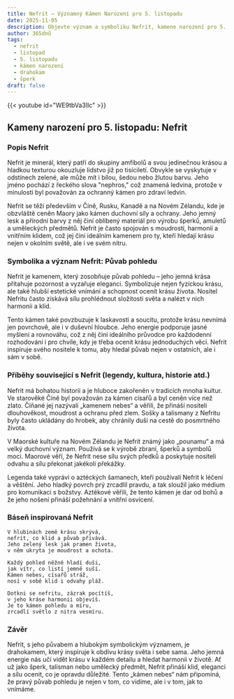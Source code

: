 ```yaml
---
title: Nefrit – Významný Kámen Narození pro 5. listopadu
date: 2025-11-05
description: Objevte význam a symboliku Nefrit, kamene narození pro 5. listopadu, který symbolizuje Půvab pohledu. Přečtěte si legendy a inspirující příběhy.
author: 365dnů
tags:
  - nefrit
  - listopad
  - 5. listopadu
  - kámen narození
  - drahokam
  - šperk
draft: false
---
```


{{< youtube id="WE9tbVa3Ilc" >}}

## Kameny narození pro 5. listopadu: Nefrit

### Popis Nefrit

Nefrit je minerál, který patří do skupiny amfibolů a svou jedinečnou krásou a hladkou texturou okouzluje lidstvo již po tisíciletí. Obvykle se vyskytuje v odstínech zelené, ale může mít i bílou, šedou nebo žlutou barvu. Jeho jméno pochází z řeckého slova "nephros," což znamená ledvina, protože v minulosti byl považován za ochranný kámen pro zdraví ledvin.

Nefrit se těží především v Číně, Rusku, Kanadě a na Novém Zélandu, kde je obzvláště ceněn Maory jako kámen duchovní síly a ochrany. Jeho jemný lesk a přírodní barvy z něj činí oblíbený materiál pro výrobu šperků, amuletů a uměleckých předmětů. Nefrit je často spojován s moudrostí, harmonií a vnitřním klidem, což jej činí ideálním kamenem pro ty, kteří hledají krásu nejen v okolním světě, ale i ve svém nitru.

### Symbolika a význam Nefrit: Půvab pohledu

Nefrit je kamenem, který zosobňuje půvab pohledu – jeho jemná krása přitahuje pozornost a vyzařuje eleganci. Symbolizuje nejen fyzickou krásu, ale také hlubší estetické vnímání a schopnost ocenit krásu života. Nositel Nefritu často získává sílu prohlédnout složitosti světa a nalézt v nich harmonii a klid.

Tento kámen také povzbuzuje k laskavosti a soucitu, protože krásu nevnímá jen povrchově, ale i v duševní hloubce. Jeho energie podporuje jasné myšlení a rovnováhu, což z něj činí ideálního průvodce pro každodenní rozhodování i pro chvíle, kdy je třeba ocenit krásu jednoduchých věcí. Nefrit inspiruje svého nositele k tomu, aby hledal půvab nejen v ostatních, ale i sám v sobě.

### Příběhy související s Nefrit (legendy, kultura, historie atd.)

Nefrit má bohatou historii a je hluboce zakořeněn v tradicích mnoha kultur. Ve starověké Číně byl považován za kámen císařů a byl ceněn více než zlato. Číňané jej nazývali „kamenem nebes“ a věřili, že přináší nositeli dlouhověkost, moudrost a ochranu před zlem. Sošky a talismany z Nefritu byly často ukládány do hrobek, aby chránily duši na cestě do posmrtného života.

V Maorské kultuře na Novém Zélandu je Nefrit známý jako „pounamu“ a má velký duchovní význam. Používá se k výrobě zbraní, šperků a symbolů moci. Maorové věří, že Nefrit nese sílu svých předků a poskytuje nositeli odvahu a sílu překonat jakékoli překážky.

Legenda také vypráví o aztéckých šamanech, kteří používali Nefrit k léčení a věštění. Jeho hladký povrch prý zrcadlil pravdu, a tak sloužil jako médium pro komunikaci s božstvy. Aztékové věřili, že tento kámen je dar od bohů a že jeho nošení přináší požehnání a vnitřní osvícení.

### Báseň inspirovaná Nefrit

```
V hlubinách země krásu skrývá,  
nefrit, co klid a půvab přivává.  
Jeho zelený lesk jak pramen života,  
v něm ukryta je moudrost a ochota.

Každý pohled něžně hladí duši,  
jak vítr, co listí jemně suší.  
Kámen nebes, císařů stráž,  
nosí v sobě klid i odvahy pláž.

Dotkni se nefritu, zázrak pocítíš,  
v jeho kráse harmonii objevíš.  
Je to kámen pohledu a míru,  
zrcadlí světlo z nitra vesmíru.
```

### Závěr

Nefrit, s jeho půvabem a hlubokým symbolickým významem, je drahokamem, který inspiruje k obdivu krásy světa i sebe sama. Jeho jemná energie nás učí vidět krásu v každém detailu a hledat harmonii v životě. Ať už jako šperk, talisman nebo umělecký předmět, Nefrit přináší klid, eleganci a sílu ocenit, co je opravdu důležité. Tento „kámen nebes“ nám připomíná, že pravý půvab pohledu je nejen v tom, co vidíme, ale i v tom, jak to vnímáme.